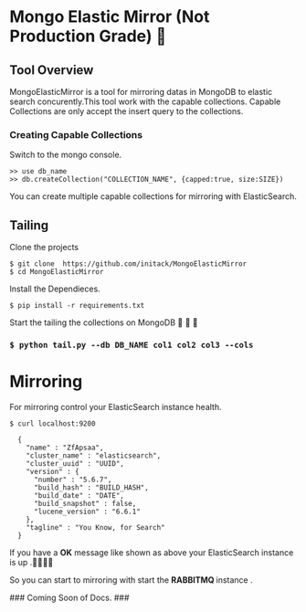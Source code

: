 # Mongo Elastic Mirror (Not Production Grade) :snake: 


Tool Overview
---------------

MongoElasticMirror is a tool for mirroring  datas in MongoDB to elastic search concurently.This tool work with the capable  collections. Capable Collections are only accept the insert query to the collections. 

### Creating Capable Collections
Switch to the mongo console. 	
   
    >> use db_name
    >> db.createCollection("COLLECTION_NAME", {capped:true, size:SIZE})
    

You can create multiple capable collections for mirroring with ElasticSearch.

## Tailing 
Clone the projects 

    $ git clone  https://github.com/initack/MongoElasticMirror
    $ cd MongoElasticMirror
Install the Dependieces. 

    $ pip install -r requirements.txt
    
    
Start the tailing the collections on MongoDB :leaves: :leaves: :leaves:

<h3>

	$ python tail.py --db DB_NAME col1 col2 col3 --cols 
    
</h3>


# Mirroring 

For mirroring control your ElasticSearch instance health.

	$ curl localhost:9200
    
      {
        "name" : "ZfApsaa",
        "cluster_name" : "elasticsearch",
        "cluster_uuid" : "UUID",
        "version" : {
          "number" : "5.6.7",
          "build_hash" : "BUILD_HASH",
          "build_date" : "DATE",
          "build_snapshot" : false,
          "lucene_version" : "6.6.1"
        },
        "tagline" : "You Know, for Search"
      }
    
  
  If you have a <b>OK</b> message like shown as above your ElasticSearch instance is up .:clap::clap::clap::clap:
   
   
  So you can start to mirroring with start the <b>RABBITMQ </b> instance .
  
  ### Coming Soon of Docs. ###
   
  
      
      